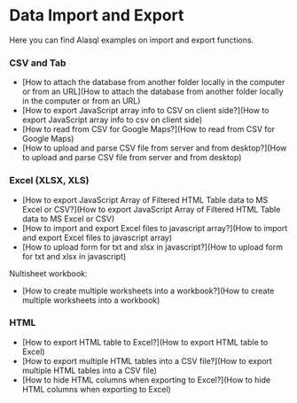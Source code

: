 # Data Import and Export

Here you can find Alasql examples on import and export functions.

### CSV and Tab
* [How to attach the database from another folder locally in the computer or from an URL](How to attach the database from another folder locally in the computer or from an URL)
* [How to export JavaScript array info to CSV on client side?](How to export JavaScript array info to csv on client side)
* [How to read from CSV for Google Maps?](How to read from CSV for Google Maps)
* [How to upload and parse CSV file from server and from desktop?](How to upload and parse CSV file from server and from desktop)

### Excel (XLSX, XLS)
* [How to export JavaScript Array of Filtered HTML Table data to MS Excel or CSV?](How to export JavaScript Array of Filtered HTML Table data to MS Excel or CSV)
* [How to import and export Excel files to javascript array?](How to import and export Excel files to javascript array)
* [How to upload form for txt and xlsx in javascript?](How to upload form for txt and xlsx in javascript)

Nultisheet workbook:
* [How to create multiple worksheets into a workbook?](How to create multiple worksheets into a workbook)

### HTML
* [How to export HTML table to Excel?](How to export HTML table to Excel)
* [How to export multiple HTML tables into a CSV file?](How to export multiple HTML tables into a CSV file)
* [How to hide HTML columns when exporting to Excel?](How to hide HTML columns when exporting to Excel)
